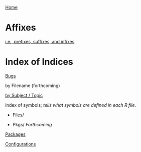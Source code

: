 [Home](https://github.com/dmparrishphd/Shapiro/blob/master/README.md)

Affixes
=======

[i.e., prefixes, suffixes, and infixes](https://github.com/dmparrishphd/Shapiro/blob/master/Files/7/4/0/glossaryAffixes.md)

Index of Indices
================

[Bugs](https://github.com/dmparrishphd/Shapiro/blob/master/Files/1/1/7/0/bugs.md)

by Filename (forthcoming)

[by Subject / Topic](https://github.com/dmparrishphd/Shapiro/blob/master/Files/3/5/0/indexSubj.md)


Index of symbols; _tells what symbols are defined in each R file._

 - [Files/](../../../2/1/2/0/symbols.files.dat)

 - Pkgs/ _Forthcoming_

[Packages](../../../1/5/2/0/package.index.md)

[Configurations](../../../1/5/4/0/configurations.md)
